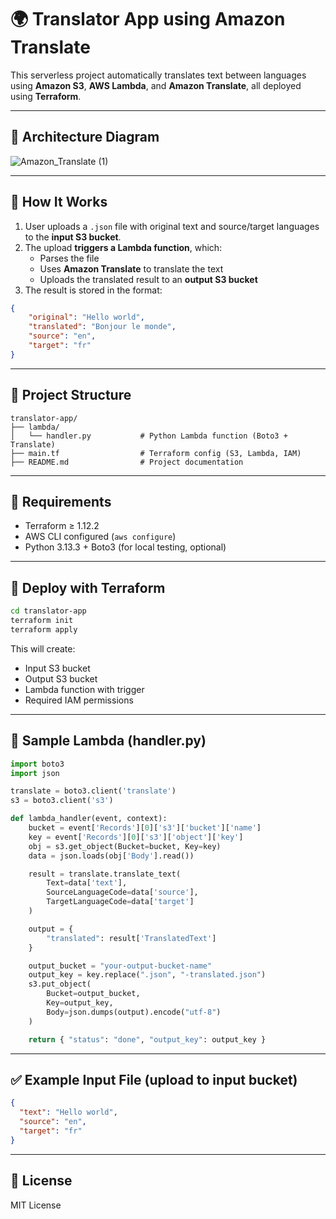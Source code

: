 # 🌍 Translator App using Amazon Translate

This serverless project automatically translates text between languages using **Amazon S3**, **AWS Lambda**, and **Amazon Translate**, all deployed using **Terraform**.

---

## 📐 Architecture Diagram

![Amazon_Translate (1)](https://github.com/user-attachments/assets/aff9fab4-6e9d-44ab-bb47-2749606e0644)

---

## 🧩 How It Works

1. User uploads a `.json` file with original text and source/target languages to the **input S3 bucket**.
2. The upload **triggers a Lambda function**, which:
   - Parses the file
   - Uses **Amazon Translate** to translate the text
   - Uploads the translated result to an **output S3 bucket**
3. The result is stored in the format:
```json
{
    "original": "Hello world",
    "translated": "Bonjour le monde",
    "source": "en",
    "target": "fr"
}
```

---

## 📁 Project Structure

```
translator-app/
├── lambda/
│   └── handler.py           # Python Lambda function (Boto3 + Translate)
├── main.tf                  # Terraform config (S3, Lambda, IAM)
├── README.md                # Project documentation
```

---

## 🔧 Requirements

- Terraform ≥ 1.12.2
- AWS CLI configured (`aws configure`)
- Python 3.13.3 + Boto3 (for local testing, optional)

---

## 🚀 Deploy with Terraform

```bash
cd translator-app
terraform init
terraform apply
```

This will create:

- Input S3 bucket
- Output S3 bucket
- Lambda function with trigger
- Required IAM permissions

---

## 🧠 Sample Lambda (handler.py)

```python
import boto3
import json

translate = boto3.client('translate')
s3 = boto3.client('s3')

def lambda_handler(event, context):
    bucket = event['Records'][0]['s3']['bucket']['name']
    key = event['Records'][0]['s3']['object']['key']
    obj = s3.get_object(Bucket=bucket, Key=key)
    data = json.loads(obj['Body'].read())

    result = translate.translate_text(
        Text=data['text'],
        SourceLanguageCode=data['source'],
        TargetLanguageCode=data['target']
    )

    output = {
        "translated": result['TranslatedText']
    }

    output_bucket = "your-output-bucket-name"
    output_key = key.replace(".json", "-translated.json")
    s3.put_object(
        Bucket=output_bucket,
        Key=output_key,
        Body=json.dumps(output).encode("utf-8")
    )

    return { "status": "done", "output_key": output_key }
```

---

## ✅ Example Input File (upload to input bucket)

```json
{
  "text": "Hello world",
  "source": "en",
  "target": "fr"
}
```

---

## 📄 License

MIT License
